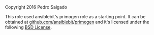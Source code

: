 Copyright 2016 Pedro Salgado

This role used ansiblebit's primogen role as a starting point.
It can be obtained at [github.com/ansiblebit/primogen](https://github.com/ansiblebit/primogen) and
it's licensed under the following [BSD License](https://github.com/ansiblebit/primogen/blob/master/LICENSE).
